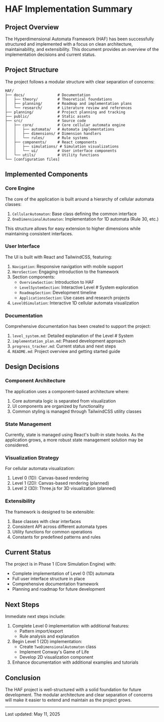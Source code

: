 # HAF Implementation Summary

## Project Overview

The Hyperdimensional Automata Framework (HAF) has been successfully structured and implemented with a focus on clean architecture, maintainability, and extensibility. This document provides an overview of the implementation decisions and current status.

## Project Structure

The project follows a modular structure with clear separation of concerns:

```
HAF/
├── docs/               # Documentation
│   ├── theory/         # Theoretical foundations
│   ├── planning/       # Roadmap and implementation plans
│   └── research/       # Literature review and references
├── planning/           # Project planning and tracking
├── public/             # Static assets
├── src/                # Source code
│   ├── core/           # Core cellular automata engine
│   │   ├── automata/   # Automata implementations
│   │   ├── dimensions/ # Dimension handlers
│   │   └── rules/      # Rule systems
│   ├── components/     # React components
│   │   ├── simulations/ # Simulation visualizations
│   │   └── ui/         # User interface components
│   └── utils/          # Utility functions
└── [configuration files]
```

## Implemented Components

### Core Engine

The core of the application is built around a hierarchy of cellular automata classes:

1. `CellularAutomaton`: Base class defining the common interface
2. `OneDimensionalAutomaton`: Implementation for 1D automata (Rule 30, etc.)

This structure allows for easy extension to higher dimensions while maintaining consistent interfaces.

### User Interface

The UI is built with React and TailwindCSS, featuring:

1. `Navigation`: Responsive navigation with mobile support
2. `HeroSection`: Engaging introduction to the framework
3. Section components:
   - `OverviewSection`: Introduction to HAF
   - `LevelSystemSection`: Interactive Level # System exploration
   - `RoadmapSection`: Development timeline
   - `ApplicationsSection`: Use cases and research projects
4. `Level0Simulation`: Interactive 1D cellular automata visualization

### Documentation

Comprehensive documentation has been created to support the project:

1. `level_system.md`: Detailed explanation of the Level # System
2. `implementation_plan.md`: Phased development approach
3. `progress_tracker.md`: Current status and next steps
4. `README.md`: Project overview and getting started guide

## Design Decisions

### Component Architecture

The application uses a component-based architecture where:

1. Core automata logic is separated from visualization
2. UI components are organized by functionality
3. Common styling is managed through TailwindCSS utility classes

### State Management

Currently, state is managed using React's built-in state hooks. As the application grows, a more robust state management solution may be considered.

### Visualization Strategy

For cellular automata visualization:

1. Level 0 (1D): Canvas-based rendering
2. Level 1 (2D): Canvas-based rendering (planned)
3. Level 2 (3D): Three.js for 3D visualization (planned)

### Extensibility

The framework is designed to be extensible:

1. Base classes with clear interfaces
2. Consistent API across different automata types
3. Utility functions for common operations
4. Constants for predefined patterns and rules

## Current Status

The project is in Phase 1 (Core Simulation Engine) with:

- Complete implementation of Level 0 (1D) automata
- Full user interface structure in place
- Comprehensive documentation framework
- Planning and roadmap for future development

## Next Steps

Immediate next steps include:

1. Complete Level 0 implementation with additional features:
   - Pattern import/export
   - Rule analysis and explanation
2. Begin Level 1 (2D) implementation:
   - Create `TwoDimensionalAutomaton` class
   - Implement Conway's Game of Life
   - Develop 2D visualization component
3. Enhance documentation with additional examples and tutorials

## Conclusion

The HAF project is well-structured with a solid foundation for future development. The modular architecture and clear separation of concerns will make it easier to extend and maintain as the project grows.

---

Last updated: May 11, 2025